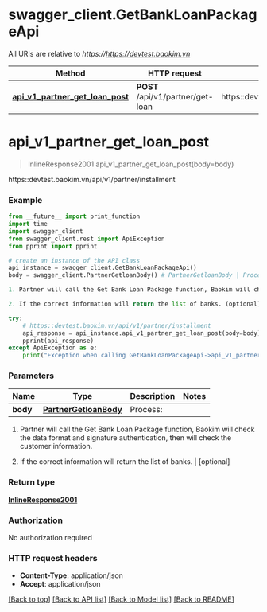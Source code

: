 # swagger_client.GetBankLoanPackageApi

All URIs are relative to *https://https://devtest.baokim.vn*

Method | HTTP request | Description
------------- | ------------- | -------------
[**api_v1_partner_get_loan_post**](GetBankLoanPackageApi.md#api_v1_partner_get_loan_post) | **POST** /api/v1/partner/get-loan | https::devtest.baokim.vn/api/v1/partner/installment

# **api_v1_partner_get_loan_post**
> InlineResponse2001 api_v1_partner_get_loan_post(body=body)

https::devtest.baokim.vn/api/v1/partner/installment

### Example
```python
from __future__ import print_function
import time
import swagger_client
from swagger_client.rest import ApiException
from pprint import pprint

# create an instance of the API class
api_instance = swagger_client.GetBankLoanPackageApi()
body = swagger_client.PartnerGetloanBody() # PartnerGetloanBody | Process:

1. Partner will call the Get Bank Loan Package function, Baokim will check the data format and signature authentication, then will check the customer information.

2. If the correct information will return the list of banks. (optional)

try:
    # https::devtest.baokim.vn/api/v1/partner/installment
    api_response = api_instance.api_v1_partner_get_loan_post(body=body)
    pprint(api_response)
except ApiException as e:
    print("Exception when calling GetBankLoanPackageApi->api_v1_partner_get_loan_post: %s\n" % e)
```

### Parameters

Name | Type | Description  | Notes
------------- | ------------- | ------------- | -------------
 **body** | [**PartnerGetloanBody**](PartnerGetloanBody.md)| Process:

1. Partner will call the Get Bank Loan Package function, Baokim will check the data format and signature authentication, then will check the customer information.

2. If the correct information will return the list of banks. | [optional] 

### Return type

[**InlineResponse2001**](InlineResponse2001.md)

### Authorization

No authorization required

### HTTP request headers

 - **Content-Type**: application/json
 - **Accept**: application/json

[[Back to top]](#) [[Back to API list]](../README.md#documentation-for-api-endpoints) [[Back to Model list]](../README.md#documentation-for-models) [[Back to README]](../README.md)

